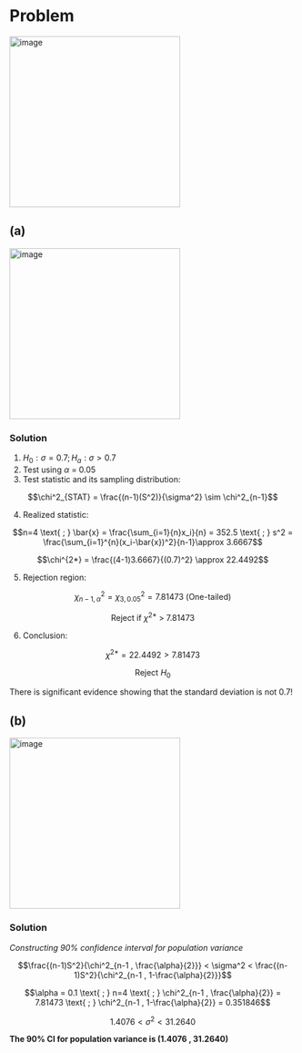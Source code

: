 # Problem
<img width="300" alt="image" src="https://github.com/user-attachments/assets/9abbd71c-f479-46c0-af86-297ef9e9db13" />

## (a)
<img width="300" alt="image" src="https://github.com/user-attachments/assets/ded18d72-9662-4080-83ea-9b0dfcbad811" />

### Solution

1. $H_0 : \sigma = 0.7 ; H_a : \sigma > 0.7$
2. Test using $\alpha$ = 0.05
3. Test statistic and its sampling distribution:

$$\chi^2_{STAT} = \frac{(n-1)(S^2)}{\sigma^2} \sim \chi^2_{n-1}$$

4. Realized statistic:

$$n=4 \text{ ; } \bar{x} = \frac{\sum_{i=1}{n}x_i}{n} = 352.5 \text{ ; } s^2 = \frac{\sum_{i=1}^{n}(x_i-\bar{x})^2}{n-1}\approx 3.6667$$

$$\chi^{2*} = \frac{(4-1)3.6667}{(0.7)^2} \approx 22.4492$$

5. Rejection region:

$$\chi^2_{n-1 , \alpha} = \chi^2_{3 , 0.05} = 7.81473 \text{ (One-tailed) }$$

$$\text{Reject if $\chi^{2*}$ > 7.81473}$$

6. Conclusion:

$$\chi^{2*} = 22.4492 > 7.81473$$

$$\text{Reject } H_0$$

There is significant evidence showing that the standard deviation is not 0.7!


## (b)
<img width="300" alt="image" src="https://github.com/user-attachments/assets/18b909bd-55db-424b-9431-b6cc83a8a67f" />

### Solution

*Constructing 90\% confidence interval for population variance*

$$\frac{(n-1)S^2}{\chi^2_{n-1 , \frac{\alpha}{2}}} < \sigma^2 < \frac{(n-1)S^2}{\chi^2_{n-1 , 1-\frac{\alpha}{2}}}$$

$$\alpha = 0.1 \text{ ; } n=4 \text{ ; } \chi^2_{n-1 , \frac{\alpha}{2}} = 7.81473 \text{ ; } \chi^2_{n-1 , 1-\frac{\alpha}{2}} = 0.351846$$

$$1.4076 < \sigma^2 < 31.2640$$

**The 90\% CI for population variance is (1.4076 , 31.2640)**

